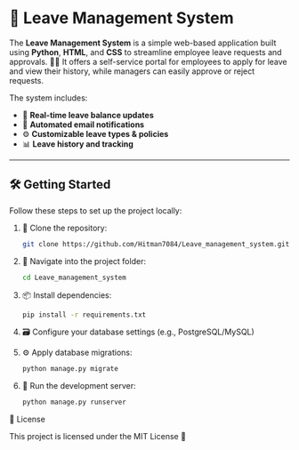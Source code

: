 # 🚀 Leave Management System

The **Leave Management System** is a simple web-based application built using **Python**, **HTML**, and **CSS** to streamline employee leave requests and approvals. 🧾💼 It offers a self-service portal for employees to apply for leave and view their history, while managers can easily approve or reject requests.

The system includes:  
- 🔄 **Real-time leave balance updates**  
- 📧 **Automated email notifications**  
- ⚙️ **Customizable leave types & policies**  
- 📊 **Leave history and tracking**

---

## 🛠️ Getting Started

Follow these steps to set up the project locally:

1. 🔁 Clone the repository:
   ```bash
   git clone https://github.com/Hitman7084/Leave_management_system.git
2. 📁 Navigate into the project folder:
    ```bash
    cd Leave_management_system
3. 📦 Install dependencies:
    ```bash
    pip install -r requirements.txt
4. 🗃️ Configure your database settings (e.g., PostgreSQL/MySQL)


5. ⚙️ Apply database migrations:
    ```bash
    python manage.py migrate
6. 🚀 Run the development server:
    ```bash
    python manage.py runserver


📄 License

This project is licensed under the MIT License 🧾


